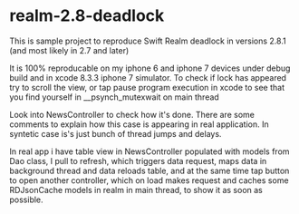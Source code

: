 # realm-2.8-deadlock

This is sample project to reproduce Swift Realm deadlock in versions 2.8.1 (and most likely in 2.7 and later)

It is 100% reproducable on my iphone 6 and iphone 7 devices under debug build and in xcode 8.3.3 iphone 7 simulator.
To check if lock has appeared try to scroll the view, or tap pause program execution in xcode to see that you find yourself in __psynch_mutexwait on main thread

Look into NewsController to check how it's done. There are some comments to explain how this case is appearing in real application. In syntetic case is's just bunch of thread jumps and delays.

In real app i have table view in NewsController populated with models from Dao class, I pull to refresh, which triggers data request, maps data in background thread and data reloads table, and at the same time tap button to open another controller, which on load makes request and caches some RDJsonCache models in realm in main thread, to show it as soon as possible. 
